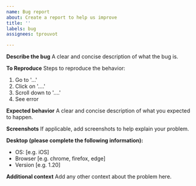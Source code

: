 ```yaml
---
name: Bug report
about: Create a report to help us improve
title: ''
labels: bug
assignees: tprouvot

---
```


**Describe the bug**
A clear and concise description of what the bug is.

**To Reproduce**
Steps to reproduce the behavior:
1. Go to '...'
2. Click on '....'
3. Scroll down to '....'
4. See error

**Expected behavior**
A clear and concise description of what you expected to happen.

**Screenshots**
If applicable, add screenshots to help explain your problem.

**Desktop (please complete the following information):**
 - OS: [e.g. iOS]
 - Browser [e.g. chrome, firefox, edge]
 - Version [e.g. 1.20]

**Additional context**
Add any other context about the problem here.
